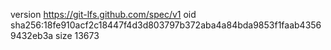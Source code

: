 version https://git-lfs.github.com/spec/v1
oid sha256:18fe910acf2c18447f4d3d803797b372aba4a84bda9853f1faab43569432eb3a
size 13673

